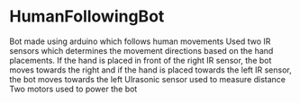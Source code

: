# HumanFollowingBot
Bot made using arduino which follows human movements
Used two IR sensors which determines the movement directions based on the hand placements.
If the hand is placed in front of the right IR sensor, the bot moves towards the right and if the hand is placed towards the left IR sensor, the bot moves towards the left
Ulrasonic sensor used to measure distance
Two motors used to power the bot
